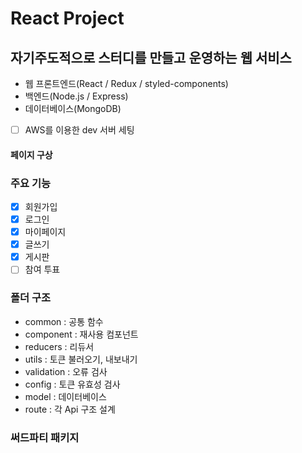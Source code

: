 # React Project
## 자기주도적으로 스터디를 만들고 운영하는 웹 서비스

* 웹 프론트엔드(React / Redux / styled-components)
* 백엔드(Node.js / Express)
* 데이터베이스(MongoDB)

- [ ] AWS를 이용한 dev 서버 세팅


#### 페이지 구상

### 주요 기능

- [x] 회원가입
- [x] 로그인
- [x] 마이페이지
- [x] 글쓰기
- [x] 게시판
- [ ] 참여 투표

### 폴더 구조

* common : 공통 함수
* component : 재사용 컴포넌트
* reducers : 리듀서
* utils : 토큰 불러오기, 내보내기
* validation : 오류 검사
* config : 토큰 유효성 검사
* model : 데이터베이스
* route : 각 Api 구조 설계

### 써드파티 패키지
